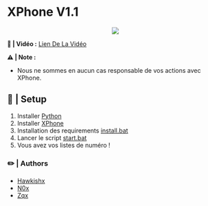 <h1>
    XPhone V1.1
</h1>

<div style="text-align:center"><img src="https://github.com/OpenSourceCor/XPHONE/blob/main/img/Capture%20d'%C3%A9cran%202023-06-21%20122419.png" /></div>

**🎥 | Vidéo :**
[Lien De La Vidéo](https://www.youtube.com/watch?v=Qu_BN34p7Ws)

**⚠️ | Note :**
- Nous ne sommes en aucun cas responsable de vos actions avec XPhone.

## 🔩 | Setup
1. Installer [Python](https://www.python.org/ftp/python/3.10.0/python-3.10.0-amd64.exe)
2. Installer [XPhone](https://github.com/OpenSourceCor/XPHONE/releases)
3. Installation des requirements [install.bat](https://github.com/OpenSourceCor/XPHONE/blob/main/install.bat)
4. Lancer le script [start.bat](https://github.com/OpenSourceCor/XPHONE/blob/main/start.bat)
6. Vous avez vos listes de numéro !

### ✏️ | Authors
- [Hawkishx](https://github.com/Hawkishx)
- [N0x](https://github.com/N0xGithub)
- [Zqx](https://github.com/ZqxDev)
